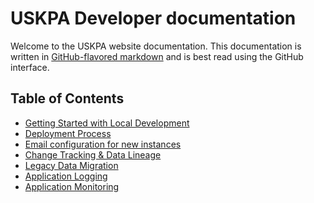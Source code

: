 # USKPA Developer documentation

Welcome to the USKPA website documentation. This documentation is written in
[GitHub-flavored markdown][gh-md] and is best read using the GitHub interface.

## Table of Contents

- [Getting Started with Local Development](local-development.md)
- [Deployment Process](deploy.md)
- [Email configuration for new instances](email.md)
- [Change Tracking & Data Lineage](history.md)
- [Legacy Data Migration](data-migration.md)
- [Application Logging](logging.md)
- [Application Monitoring](monitoring.md)


[gh-md]: https://guides.github.com/features/mastering-markdown/#GitHub-flavored-markdown
